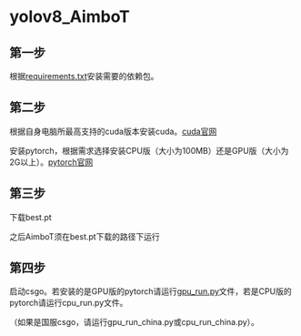 # yolov8_AimboT

## 第一步
根据[requirements.txt](https://github.com/litterqi/yolov8_AimboT/blob/main/requirements.txt)安装需要的依赖包。

## 第二步
根据自身电脑所最高支持的cuda版本安装cuda。[cuda官网](https://developer.nvidia.com/cuda-toolkit)

安装pytorch，根据需求选择安装CPU版（大小为100MB）还是GPU版（大小为2G以上）。[pytorch官网](https://pytorch.org/)

## 第三步
下载best.pt

之后AimboT须在best.pt下载的路径下运行

## 第四步
启动csgo。若安装的是GPU版的pytorch请运行[gpu_run.py](https://github.com/litterqi/yolov8_AimboT/blob/main/runs/gpu_run.py)文件，若是CPU版的pytorch请运行cpu_run.py文件。

（如果是国服csgo，请运行gpu_run_china.py或cpu_run_china.py）。
